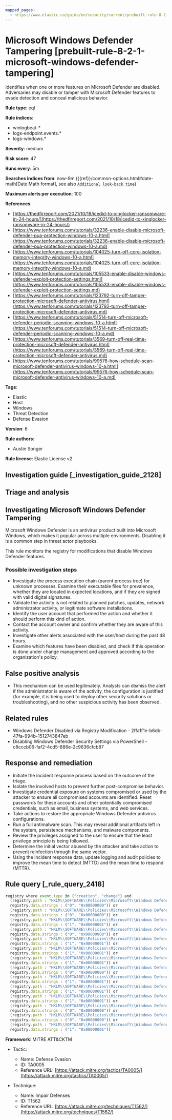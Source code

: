 ```yaml
---
mapped_pages:
  - https://www.elastic.co/guide/en/security/current/prebuilt-rule-8-2-1-microsoft-windows-defender-tampering.html
---
```


# Microsoft Windows Defender Tampering [prebuilt-rule-8-2-1-microsoft-windows-defender-tampering]

Identifies when one or more features on Microsoft Defender are disabled. Adversaries may disable or tamper with Microsoft Defender features to evade detection and conceal malicious behavior.

**Rule type**: eql

**Rule indices**:

* winlogbeat-*
* logs-endpoint.events.*
* logs-windows.*

**Severity**: medium

**Risk score**: 47

**Runs every**: 5m

**Searches indices from**: now-9m ({{ref}}/common-options.html#date-math[Date Math format], see also [`Additional look-back time`](docs-content://solutions/security/detect-and-alert/create-detection-rule.md#rule-schedule))

**Maximum alerts per execution**: 100

**References**:

* [https://thedfirreport.com/2021/10/18/icedid-to-xinglocker-ransomware-in-24-hours/](https://thedfirreport.com/2021/10/18/icedid-to-xinglocker-ransomware-in-24-hours/)
* [https://www.tenforums.com/tutorials/32236-enable-disable-microsoft-defender-pua-protection-windows-10-a.html](https://www.tenforums.com/tutorials/32236-enable-disable-microsoft-defender-pua-protection-windows-10-a.md)
* [https://www.tenforums.com/tutorials/104025-turn-off-core-isolation-memory-integrity-windows-10-a.html](https://www.tenforums.com/tutorials/104025-turn-off-core-isolation-memory-integrity-windows-10-a.md)
* [https://www.tenforums.com/tutorials/105533-enable-disable-windows-defender-exploit-protection-settings.html](https://www.tenforums.com/tutorials/105533-enable-disable-windows-defender-exploit-protection-settings.md)
* [https://www.tenforums.com/tutorials/123792-turn-off-tamper-protection-microsoft-defender-antivirus.html](https://www.tenforums.com/tutorials/123792-turn-off-tamper-protection-microsoft-defender-antivirus.md)
* [https://www.tenforums.com/tutorials/51514-turn-off-microsoft-defender-periodic-scanning-windows-10-a.html](https://www.tenforums.com/tutorials/51514-turn-off-microsoft-defender-periodic-scanning-windows-10-a.md)
* [https://www.tenforums.com/tutorials/3569-turn-off-real-time-protection-microsoft-defender-antivirus.html](https://www.tenforums.com/tutorials/3569-turn-off-real-time-protection-microsoft-defender-antivirus.md)
* [https://www.tenforums.com/tutorials/99576-how-schedule-scan-microsoft-defender-antivirus-windows-10-a.html](https://www.tenforums.com/tutorials/99576-how-schedule-scan-microsoft-defender-antivirus-windows-10-a.md)

**Tags**:

* Elastic
* Host
* Windows
* Threat Detection
* Defense Evasion

**Version**: 6

**Rule authors**:

* Austin Songer

**Rule license**: Elastic License v2

## Investigation guide [_investigation_guide_2128]

## Triage and analysis

## Investigating Microsoft Windows Defender Tampering

Microsoft Windows Defender is an antivirus product built into Microsoft Windows, which makes it popular across multiple
environments. Disabling it is a common step in threat actor playbooks.

This rule monitors the registry for modifications that disable Windows Defender features.

### Possible investigation steps

- Investigate the process execution chain (parent process tree) for unknown processes. Examine their executable files
for prevalence, whether they are located in expected locations, and if they are signed with valid digital signatures.
- Validate the activity is not related to planned patches, updates, network administrator activity, or legitimate
software installations.
- Identify the user account that performed the action and whether it should perform this kind of action.
- Contact the account owner and confirm whether they are aware of this activity.
- Investigate other alerts associated with the user/host during the past 48 hours.
- Examine which features have been disabled, and check if this operation is done under change management and approved
according to the organization's policy.

## False positive analysis

- This mechanism can be used legitimately. Analysts can dismiss the alert if the administrator is aware of the activity,
the configuration is justified (for example, it is being used to deploy other security solutions or troubleshooting),
and no other suspicious activity has been observed.

## Related rules

- Windows Defender Disabled via Registry Modification - 2ffa1f1e-b6db-47fa-994b-1512743847eb
- Disabling Windows Defender Security Settings via PowerShell - c8cccb06-faf2-4cd5-886e-2c9636cfcb87

## Response and remediation

- Initiate the incident response process based on the outcome of the triage.
- Isolate the involved hosts to prevent further post-compromise behavior.
- Investigate credential exposure on systems compromised or used by the attacker to ensure all compromised accounts are
identified. Reset passwords for these accounts and other potentially compromised credentials, such as email, business
systems, and web services.
- Take actions to restore the appropriate Windows Defender antivirus configurations.
- Run a full antimalware scan. This may reveal additional artifacts left in the system, persistence mechanisms, and
malware components.
- Review the privileges assigned to the user to ensure that the least privilege principle is being followed.
- Determine the initial vector abused by the attacker and take action to prevent reinfection through the same vector.
- Using the incident response data, update logging and audit policies to improve the mean time to detect (MTTD) and the
mean time to respond (MTTR).

## Rule query [_rule_query_2418]

```js
registry where event.type in ("creation", "change") and
  (registry.path : "HKLM\\SOFTWARE\\Policies\\Microsoft\\Windows Defender\\PUAProtection" and
  registry.data.strings : ("0", "0x00000000")) or
  (registry.path : "HKLM\\SOFTWARE\\Policies\\Microsoft\\Windows Defender Security Center\\App and Browser protection\\DisallowExploitProtectionOverride" and
  registry.data.strings : ("0", "0x00000000")) or
  (registry.path : "HKLM\\SOFTWARE\\Policies\\Microsoft\\Windows Defender\\DisableAntiSpyware" and
  registry.data.strings : ("1", "0x00000001")) or
  (registry.path : "HKLM\\SOFTWARE\\Policies\\Microsoft\\Windows Defender\\Features\\TamperProtection" and
  registry.data.strings : ("0", "0x00000000")) or
  (registry.path : "HKLM\\SOFTWARE\\Policies\\Microsoft\\Windows Defender\\Real-Time Protection\\DisableRealtimeMonitoring" and
  registry.data.strings : ("1", "0x00000001")) or
  (registry.path : "HKLM\\SOFTWARE\\Policies\\Microsoft\\Windows Defender\\Real-Time Protection\\DisableIntrusionPreventionSystem" and
  registry.data.strings : ("1", "0x00000001")) or
  (registry.path : "HKLM\\SOFTWARE\\Policies\\Microsoft\\Windows Defender\\Real-Time Protection\\DisableScriptScanning" and
  registry.data.strings : ("1", "0x00000001")) or
  (registry.path : "HKLM\\SOFTWARE\\Policies\\Microsoft\\Windows Defender\\Windows Defender Exploit Guard\\Controlled Folder Access\\EnableControlledFolderAccess" and
  registry.data.strings : ("0", "0x00000000")) or
  (registry.path : "HKLM\\SOFTWARE\\Policies\\Microsoft\\Windows Defender\\Real-Time Protection\\DisableIOAVProtection" and
  registry.data.strings : ("1", "0x00000001")) or
  (registry.path : "HKLM\\SOFTWARE\\Policies\\Microsoft\\Windows Defender\\Reporting\\DisableEnhancedNotifications" and
  registry.data.strings : ("1", "0x00000001")) or
  (registry.path : "HKLM\\SOFTWARE\\Policies\\Microsoft\\Windows Defender\\SpyNet\\DisableBlockAtFirstSeen" and
  registry.data.strings : ("1", "0x00000001")) or
  (registry.path : "HKLM\\SOFTWARE\\Policies\\Microsoft\\Windows Defender\\SpyNet\\SpynetReporting" and
  registry.data.strings : ("0", "0x00000000")) or
  (registry.path : "HKLM\\SOFTWARE\\Policies\\Microsoft\\Windows Defender\\SpyNet\\SubmitSamplesConsent" and
  registry.data.strings : ("0", "0x00000000")) or
  (registry.path : "HKLM\\SOFTWARE\\Policies\\Microsoft\\Windows Defender\\Real-Time Protection\\DisableBehaviorMonitoring" and
  registry.data.strings : ("1", "0x00000001"))
```

**Framework**: MITRE ATT&CKTM

* Tactic:

    * Name: Defense Evasion
    * ID: TA0005
    * Reference URL: [https://attack.mitre.org/tactics/TA0005/](https://attack.mitre.org/tactics/TA0005/)

* Technique:

    * Name: Impair Defenses
    * ID: T1562
    * Reference URL: [https://attack.mitre.org/techniques/T1562/](https://attack.mitre.org/techniques/T1562/)



